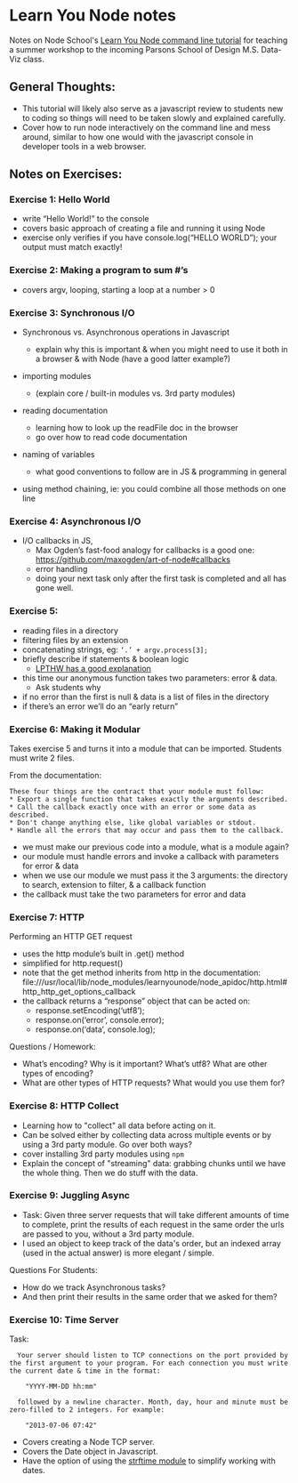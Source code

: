 # Learn You Node notes
Notes on Node School's [Learn You Node command line tutorial](https://github.com/workshopper/learnyounode) for teaching a summer workshop to the incoming Parsons School of Design M.S. Data-Viz class.

## General Thoughts:
- This tutorial will likely also serve as a javascript review to students new to coding so things will need to be taken slowly and explained carefully.
- Cover how to run node interactively on the command line and mess around, similar to how one would with the javascript console in developer tools in a web browser.

## Notes on Exercises:
### Exercise 1: Hello World
- write “Hello World!” to the console
- covers basic approach of creating a file and running it using Node
- exercise only verifies if you have console.log(“HELLO WORLD”); your output must match exactly!

### Exercise 2: Making a program to sum #’s
- covers argv, looping, starting a loop at a number > 0

### Exercise 3: Synchronous I/O
- Synchronous vs. Asynchronous operations in Javascript
  - explain why this is important & when you might need to use it both in a browser & with Node (have a good latter example?)

- importing modules 
  - (explain core / built-in modules vs. 3rd party modules)

- reading documentation
  - learning how to look up the readFile doc in the browser
  - go over how to read code documentation

- naming of variables
  - what good conventions to follow are in JS & programming in general

- using method chaining, ie: you could combine all those methods on one line

### Exercise 4: Asynchronous I/O
- I/O callbacks in JS, 
  - Max Ogden’s fast-food analogy for callbacks is a good one: https://github.com/maxogden/art-of-node#callbacks
  - error handling
  - doing your next task only after the first task is completed and all has gone well. 

### Exercise 5: 
- reading files in a directory
- filtering files by an extension
- concatenating strings, eg: `‘.’ + argv.process[3];`
- briefly describe if statements & boolean logic
  - [LPTHW has a good explanation](http://learnpythonthehardway.org/book/ex27.html#the-truth-tables)
- this time our anonymous function takes two parameters: error & data. 
  - Ask students why
- if no error than the first is null & data is a list of files in the directory
- if there’s an error we’ll do an “early return”

### Exercise 6: Making it Modular
Takes exercise 5 and turns it into a module that can be imported. Students must write 2 files.

From the documentation:  

    These four things are the contract that your module must follow:  
    * Export a single function that takes exactly the arguments described.
    * Call the callback exactly once with an error or some data as described.
    * Don't change anything else, like global variables or stdout.
    * Handle all the errors that may occur and pass them to the callback.

- we must make our previous code into a module, what is a module again?
- our module must handle errors and invoke a callback with parameters for error & data
- when we use our module we must pass it the 3 arguments: the directory to search, extension to filter, & a callback function
- the callback must take the two parameters for error and data

### Exercise 7: HTTP
Performing an HTTP GET request
- uses the http module’s built in .get() method
- simplified for http.request()
- note that the get method inherits from http in the documentation: file:///usr/local/lib/node_modules/learnyounode/node_apidoc/http.html#http_http_get_options_callback
- the callback returns a “response” object that can be acted on:
  - response.setEncoding(‘utf8’);  
  - response.on(‘error’, console.error);
  - response.on(‘data’, console.log);

Questions / Homework: 
 - What’s encoding? Why is it important? What’s utf8? What are other types of encoding?
 - What are other types of HTTP requests? What would you use them for?

### Exercise 8: HTTP Collect
- Learning how to "collect" all data before acting on it.
- Can be solved either by collecting data across multiple events or by using a 3rd party module. Go over both ways?
- cover installing 3rd party modules using `npm`
- Explain the concept of "streaming" data: grabbing chunks until we have the whole thing. Then we do stuff with the data.

### Exercise 9: Juggling Async
- Task: Given three server requests that will take different amounts of time to complete, print the results of each request in the same order the urls are passed to you, without a 3rd party module.
- I used an object to keep track of the data's order, but an indexed array (used in the actual answer) is more elegant / simple.

Questions For Students:
- How do we track Asynchronous tasks?
- And then print their results in the same order that we asked for them?

### Exercise 10: Time Server
Task:  

	  Your server should listen to TCP connections on the port provided by the first argument to your program. For each connection you must write the current date & time in the format:

    	"YYYY-MM-DD hh:mm"

	  followed by a newline character. Month, day, hour and minute must be zero-filled to 2 integers. For example:

    	"2013-07-06 07:42"

- Covers creating a Node TCP server.
- Covers the Date object in Javascript.
- Have the option of using the [strftime module](https://github.com/samsonjs/strftime) to simplify working with dates.